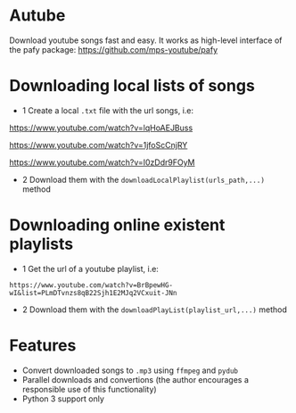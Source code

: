 # Autube
Download youtube songs fast and easy. It works as high-level interface of the pafy package: https://github.com/mps-youtube/pafy
# Downloading local lists of songs
- 1 Create a local `.txt` file with the url songs, i.e:

https://www.youtube.com/watch?v=lqHoAEJBuss

https://www.youtube.com/watch?v=1jfoScCnjRY

https://www.youtube.com/watch?v=I0zDdr9FOyM

- 2 Download them with the `downloadLocalPlaylist(urls_path,...)` method

# Downloading online existent playlists
- 1 Get the url of a youtube playlist, i.e:

`https://www.youtube.com/watch?v=BrBpewHG-wI&list=PLmDTvnzs8qB22Sjh1E2MJq2VCxuit-JNn`

- 2 Download them with the `downloadPlayList(playlist_url,...)` method

# Features
- Convert downloaded songs to `.mp3` using `ffmpeg` and `pydub`
- Parallel downloads and convertions (the author encourages a responsible use of this functionality)
- Python 3 support only
